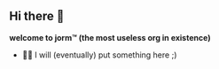 ## Hi there 👋

**welcome to jorm™ (the most useless org in existence)**  
- 👩‍💻 I will (eventually) put something here ;)
